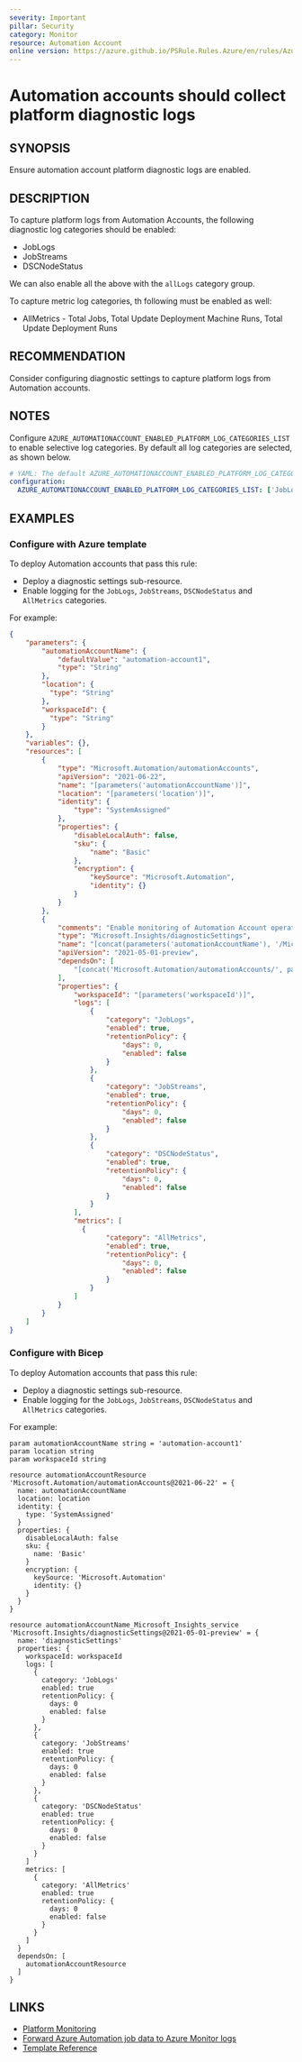 ```yaml
---
severity: Important
pillar: Security
category: Monitor
resource: Automation Account
online version: https://azure.github.io/PSRule.Rules.Azure/en/rules/Azure.Automation.PlatformLogs/
---
```


# Automation accounts should collect platform diagnostic logs

## SYNOPSIS

Ensure automation account platform diagnostic logs are enabled.

## DESCRIPTION

To capture platform logs from Automation Accounts, the following diagnostic log categories should be enabled:

- JobLogs
- JobStreams
- DSCNodeStatus

We can also enable all the above with the `allLogs` category group.

To capture metric log categories, th following must be enabled as well:

- AllMetrics - Total Jobs, Total Update Deployment Machine Runs, Total Update Deployment Runs

## RECOMMENDATION

Consider configuring diagnostic settings to capture platform logs from Automation accounts.

## NOTES

Configure `AZURE_AUTOMATIONACCOUNT_ENABLED_PLATFORM_LOG_CATEGORIES_LIST` to enable selective log categories. By default all log categories are selected, as shown below.

```yaml
# YAML: The default AZURE_AUTOMATIONACCOUNT_ENABLED_PLATFORM_LOG_CATEGORIES_LIST configuration option
configuration:
  AZURE_AUTOMATIONACCOUNT_ENABLED_PLATFORM_LOG_CATEGORIES_LIST: ['JobLogs', 'JobStreams', 'DscNodeStatus', 'AllMetrics']
```

## EXAMPLES

### Configure with Azure template

To deploy Automation accounts that pass this rule:

- Deploy a diagnostic settings sub-resource.
- Enable logging for the `JobLogs`, `JobStreams`, `DSCNodeStatus` and `AllMetrics` categories.

For example:

```json
{
    "parameters": {
        "automationAccountName": {
            "defaultValue": "automation-account1",
            "type": "String"
        },
        "location": {
          "type": "String"
        },
        "workspaceId": {
          "type": "String"
        }
    },
    "variables": {},
    "resources": [
        {
            "type": "Microsoft.Automation/automationAccounts",
            "apiVersion": "2021-06-22",
            "name": "[parameters('automationAccountName')]",
            "location": "[parameters('location')]",
            "identity": {
                "type": "SystemAssigned"
            },
            "properties": {
                "disableLocalAuth": false,
                "sku": {
                    "name": "Basic"
                },
                "encryption": {
                    "keySource": "Microsoft.Automation",
                    "identity": {}
                }
            }
        },
        {
            "comments": "Enable monitoring of Automation Account operations.",
            "type": "Microsoft.Insights/diagnosticSettings",
            "name": "[concat(parameters('automationAccountName'), '/Microsoft.Insights/service')]",
            "apiVersion": "2021-05-01-preview",
            "dependsOn": [
                "[concat('Microsoft.Automation/automationAccounts/', parameters('automationAccountName'))]"
            ],
            "properties": {
                "workspaceId": "[parameters('workspaceId')]",
                "logs": [
                    {
                        "category": "JobLogs",
                        "enabled": true,
                        "retentionPolicy": {
                            "days": 0,
                            "enabled": false
                        }
                    },
                    {
                        "category": "JobStreams",
                        "enabled": true,
                        "retentionPolicy": {
                            "days": 0,
                            "enabled": false
                        }
                    },
                    {
                        "category": "DSCNodeStatus",
                        "enabled": true,
                        "retentionPolicy": {
                            "days": 0,
                            "enabled": false
                        }
                    }
                ],
                "metrics": [
                  {
                        "category": "AllMetrics",
                        "enabled": true,
                        "retentionPolicy": {
                            "days": 0,
                            "enabled": false
                        }
                    }
                ]
            }
        }
    ]
}
```

### Configure with Bicep

To deploy Automation accounts that pass this rule:

- Deploy a diagnostic settings sub-resource.
- Enable logging for the `JobLogs`, `JobStreams`, `DSCNodeStatus` and `AllMetrics` categories.

For example:

```bicep
param automationAccountName string = 'automation-account1'
param location string
param workspaceId string

resource automationAccountResource 'Microsoft.Automation/automationAccounts@2021-06-22' = {
  name: automationAccountName
  location: location
  identity: {
    type: 'SystemAssigned'
  }
  properties: {
    disableLocalAuth: false
    sku: {
      name: 'Basic'
    }
    encryption: {
      keySource: 'Microsoft.Automation'
      identity: {}
    }
  }
}

resource automationAccountName_Microsoft_Insights_service 'Microsoft.Insights/diagnosticSettings@2021-05-01-preview' = {
  name: 'diagnosticSettings'
  properties: {
    workspaceId: workspaceId
    logs: [
      {
        category: 'JobLogs'
        enabled: true
        retentionPolicy: {
          days: 0
          enabled: false
        }
      },
      {
        category: 'JobStreams'
        enabled: true
        retentionPolicy: {
          days: 0
          enabled: false
        }
      },
      {
        category: 'DSCNodeStatus'
        enabled: true
        retentionPolicy: {
          days: 0
          enabled: false
        }
      }
    ]
    metrics: [
      {
        category: 'AllMetrics'
        enabled: true
        retentionPolicy: {
          days: 0
          enabled: false
        }
      }
    ]
  }
  dependsOn: [
    automationAccountResource
  ]
}
```

## LINKS

- [Platform Monitoring](https://docs.microsoft.com/azure/architecture/framework/devops/monitoring#platform-monitoring)
- [Forward Azure Automation job data to Azure Monitor logs](https://docs.microsoft.com/azure/automation/automation-manage-send-joblogs-log-analytics)
- [Template Reference](https://docs.microsoft.com/azure/templates/microsoft.insights/diagnosticsettings?tabs=bicep)